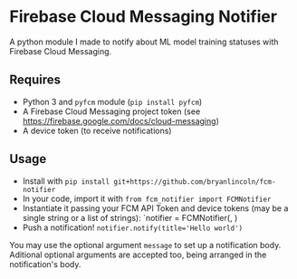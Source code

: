 # Firebase Cloud Messaging Notifier
A python module I made to notify about ML model training statuses with Firebase Cloud Messaging.

## Requires
- Python 3 and `pyfcm` module (`pip install pyfcm`)
- A Firebase Cloud Messaging project token (see https://firebase.google.com/docs/cloud-messaging)
- A device token (to receive notifications)

## Usage
- Install with `pip install git+https://github.com/bryanlincoln/fcm-notifier`
- In your code, import it with `from fcm_notifier import FCMNotifier`
- Instantiate it passing your FCM API Token and device tokens (may be a single string or a list of strings):
  `notifier = FCMNotifier(<API TOKEN>, <DEVICE TOKENS>)
- Push a notification! `notifier.notify(title='Hello world')`

You may use the optional argument `message` to set up a notification body. Aditional optional arguments are accepted too, being arranged in the notification's body.
